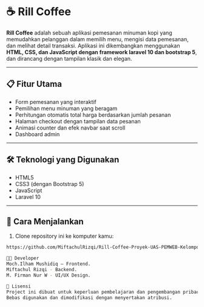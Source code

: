 # ☕ Rill Coffee

**Rill Coffee** adalah sebuah aplikasi pemesanan minuman kopi yang memudahkan pelanggan dalam memilih menu, mengisi data pemesanan, dan melihat detail transaksi. Aplikasi ini dikembangkan menggunakan **HTML, CSS, dan JavaScript dengan framework laravel 10 dan bootstrap 5**, dan dirancang dengan tampilan klasik dan elegan.

---

## 📋 Fitur Utama

- Form pemesanan yang interaktif
- Pemilihan menu minuman yang beragam
- Perhitungan otomatis total harga berdasarkan jumlah pesanan
- Halaman checkout dengan tampilan data pesanan
- Animasi counter dan efek navbar saat scroll
- Dashboard admin

---

## 🛠️ Teknologi yang Digunakan

- HTML5
- CSS3 (dengan Bootstrap 5)
- JavaScript
- Laravel 10

---

## 🚀 Cara Menjalankan

1. Clone repository ini ke komputer kamu:
```bash
https://github.com/MiftachulRizqi/Rill-Coffee-Proyek-UAS-PEMWEB-Kelompok-11_2023A.git

👨‍💻 Developer
Moch.Ilham Mushidiq – Frontend.
Miftachul Rizqi - Backend.
M. Firman Nur W - UI/UX Design.

📄 Lisensi
Project ini dibuat untuk keperluan pembelajaran dan pengembangan pribadi.
Bebas digunakan dan dimodifikasi dengan menyertakan atribusi.
